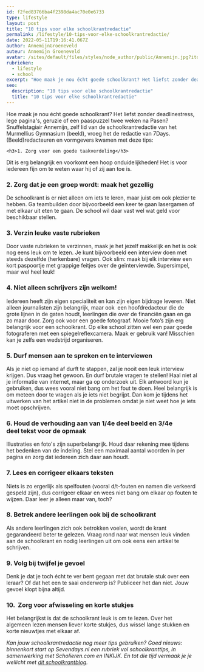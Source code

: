 ```yaml
---
id: f2fed83766ba4f2398da4ac70e0e6733
type: lifestyle
layout: post
title: "10 tips voor elke schoolkrantredactie"
permalink: /lifestyle/10-tips-voor-elke-schoolkrantredactie/
date: 2022-05-11T19:16:41.067Z
author: AnnemijnGroeneveld
auteur: Annemijn Groeneveld
avatar: /sites/default/files/styles/node_author/public/Annemijn.jpg?itok=frQpOIjz
rubrieken:
  - lifestyle
  - school
excerpt: "Hoe maak je nou écht goede schoolkrant? Het liefst zonder deadlinestress, lege pagina's, geruzie of een paaspuzzel twee weken na Pasen? Snuffelstagiair Annemijn, zelf lid van de schoolkrantredactie van het Murmellius Gymnasium (beeld), vroeg het de redactie van 7Days. (Beeld)redacteuren en vormgevers kwamen met deze tips:   "
seo:
  description: "10 tips voor elke schoolkrantredactie"
  title: "10 tips voor elke schoolkrantredactie"
---
```

Hoe maak je nou écht goede schoolkrant? Het liefst zonder deadlinestress, lege pagina's, geruzie of een paaspuzzel twee weken na Pasen? Snuffelstagiair Annemijn, zelf lid van de schoolkrantredactie van het Murmellius Gymnasium (beeld), vroeg het de redactie van 7Days. (Beeld)redacteuren en vormgevers kwamen met deze tips:   

    <h3>1. Zorg voor een goede taakverdeling</h3>
<p>Dit is erg belangrijk en voorkomt een hoop onduidelijkheden! Het is voor iedereen fijn om te weten waar hij of zij aan toe is.</p>
<h3>2. Zorg dat je een groep wordt: maak het gezellig</h3>
<p>De schoolkrant is er niet alleen om iets te leren, maar juist om ook plezier te hebben. Ga teambuilden door bijvoorbeeld een keer te gaan lasergamen of met elkaar uit eten te gaan. De school wil daar vast wel wat geld voor beschikbaar stellen.</p>
<h3>3. Verzin leuke vaste rubrieken </h3>
<p>Door vaste rubrieken te verzinnen, maak je het jezelf makkelijk en het is ook nog eens leuk om te lezen. Je kunt bijvoorbeeld een interview doen met steeds dezelfde (herkenbare) vragen. Ook slim: maak bij elk interview een kort paspoortje met grappige feitjes over de geïnterviewde. Supersimpel, maar wel heel leuk!</p>
<h3>4. Niet alleen schrijvers zijn welkom! </h3>
<p>Iedereen heeft zijn eigen specialiteit en kan zijn eigen bijdrage leveren. Niet alleen journalisten zijn belangrijk, maar ook  een hoofdredacteur die de grote lijnen in de gaten houdt, leerlingen die over de financiën gaan en ga zo maar door. Zorg ook voor een goede fotograaf. Mooie foto’s zijn erg belangrijk voor een schoolkrant. Op elke school zitten wel een paar goede fotograferen met een spiegelreflexcamera. Maak er gebruik van! Misschien kan je zelfs een wedstrijd organiseren.</p>
<h3>5. Durf mensen aan te spreken en te interviewen </h3>
<p>Als je niet op iemand af durft te stappen, zal je nooit een leuk interview krijgen. Dus vraag het gewoon. En durf brutale vragen te stellen! Haal niet al je informatie van internet, maar ga op onderzoek uit. Elk antwoord kun je gebruiken, dus wees vooral niet bang om het fout te doen. Heel belangrijk is om meteen door te vragen als je iets niet begrijpt. Dan kom je tijdens het uitwerken van het artikel niet in de problemen omdat je niet weet hoe je iets moet opschrijven.</p>
<h3>6. Houd de verhouding aan van 1/4e deel beeld en 3/4e deel tekst voor de opmaak</h3>
<p>Illustraties en foto's zijn superbelangrijk. Houd daar rekening mee tijdens het bedenken van de indeling. Stel een maximaal aantal woorden in per pagina en zorg dat iedereen zich daar aan houdt.</p>
<h3>7. Lees en corrigeer elkaars teksten</h3>
<p>Niets is zo ergerlijk als spelfouten (vooral d/t-fouten en namen die verkeerd gespeld zijn), dus corrigeer elkaar en wees niet bang om elkaar op fouten te wijzen. Daar leer je alleen maar van, toch?</p>
<h3>8. Betrek andere leerlingen ook bij de schoolkrant</h3>
<p>Als andere leerlingen zich ook betrokken voelen, wordt de krant gegarandeerd beter te gelezen. Vraag rond naar wat mensen leuk vinden aan de schoolkrant en nodig leerlingen uit om ook eens een artikel te schrijven.</p>
<h3>9. Volg bij twijfel je gevoel</h3>
<p>Denk je dat je toch écht te ver bent gegaan met dat brutale stuk over een leraar? Of dat het een te saai onderwerp is? Publiceer het dan niet. Jouw gevoel klopt bijna altijd.</p>
<h3>10.  Zorg voor afwisseling en korte stukjes</h3>
<p>Het belangrijkst is dat de schoolkrant leuk is om te lezen. Over het algemeen lezen mensen liever korte stukjes, dus wissel lange stukken en korte nieuwtjes met elkaar af.</p>
<p><em>Kan jouw schoolkrantredactie nog meer tips gebruiken? Goed nieuws: binnenkort start op Sevendays.nl een rubriek vol schoolkranttips, in samenwerking met Scholieren.com en INKIJK. En tot die tijd vermaak je je wellicht met <a href="/blog/de-schoolkrantredactie-verwachtingen-vs-de-werkelijkheid">dit schoolkrantblog</a>. </em></p>  

